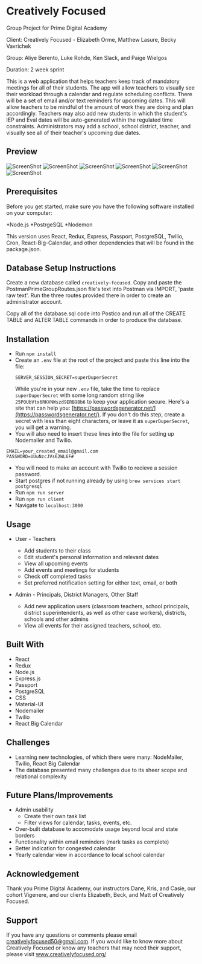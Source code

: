 # Creatively Focused
Group Project for Prime Digital Academy

Client: Creatively Focused - Elizabeth Orme, Matthew Lasure, Becky Vavrichek

Group: Aliye Berento, Luke Rohde, Ken Slack, and Paige Wielgos

Duration: 2 week sprint

This is a web application that helps teachers keep track of mandatory meetings for all of their students. The app will allow teachers to visually see their workload through a calendar and regulate scheduling conflicts. There will be a set of email and/or text reminders for upcoming dates. This will allow teachers to be mindful of the amount of work they are doing and plan accordingly. Teachers may also add new students in which the student's IEP and Eval dates will be auto-generated within the regulated time constraints. Administrators may add a school, school district, teacher, and visually see all of their teacher's upcoming due dates.

## Preview

![ScreenShot](Screen-Shot-1.png)
![ScreenShot](Screen-Shot-2.png)
![ScreenShot](Screen-Shot-3.png)
![ScreenShot](Screen-Shot-4.png)
![ScreenShot](Screen-Shot-5.jpg)
![ScreenShot](Screen-Shot-6.jpg)

## Prerequisites

Before you get started, make sure you have the following software installed on your computer:

*Node.js
*PostrgeSQL
*Nodemon

This version uses React, Redux, Express, Passport, PostgreSQL, Twilio, Cron, React-Big-Calendar, and other dependencies that will be found in the package.json.

## Database Setup Instructions

Create a new database called `creatively-focused`. Copy and paste the PostmanPrimeGroupRoutes.json file's text into Postman via IMPORT, 'paste raw text'. Run the three routes provided there in order to create an administrator account.

Copy all of the database.sql code into Postico and run all of the CREATE TABLE and ALTER TABLE commands in order to produce the database.

## Installation

* Run `npm install`
* Create an `.env` file at the root of the project and paste this line into the file:
    ```
    SERVER_SESSION_SECRET=superDuperSecret
    ```
    While you're in your new `.env` file, take the time to replace `superDuperSecret` with some long random string like `25POUbVtx6RKVNWszd9ERB9Bb6` to keep your application secure. Here's a site that can help you: [https://passwordsgenerator.net/](https://passwordsgenerator.net/). If you don't do this step, create a secret with less than eight characters, or leave it as `superDuperSecret`, you will get a warning.
* You will also need to insert these lines into the file 
for setting up Nodemailer and Twilio.
```
EMAIL=your_created_email@gmail.com
PASSWORD=UUuNzcJVs62WL6F#
``` 
* You will need to make an account with Twilio to recieve a session password.
* Start postgres if not running already by using `brew services start postgresql`
* Run `npm run server`
* Run `npm run client`
* Navigate to `localhost:3000`

## Usage

* User - Teachers
    - Add students to their class
    - Edit student's personal information and relevant dates
    - View all upcoming events
    - Add events and meetings for students
    - Check off completed tasks
    - Set preferred notification setting for either text, email, or both

* Admin - Principals, District Managers, Other Staff
    - Add new application users (classroom teachers, school principals, district superintendents, as well as other case workers), districts, schools and other admins
    - View all events for their assigned teachers, school, etc.


## Built With

* React
* Redux
* Node.js
* Express.js
* Passport
* PostgreSQL
* CSS
* Material-UI
* Nodemailer
* Twilio
* React Big Calendar


## Challenges

* Learning new technologies, of which there were many: NodeMailer, Twilio, React Big Calendar
* The database presented many challenges due to its sheer scope and relational complexity

## Future Plans/Improvements

* Admin usability
    - Create their own task list
    - Filter views for calendar, tasks, events, etc.
* Over-built database to accomodate usage beyond local and state borders
* Functionality within email reminders (mark tasks as complete)
* Better indication for congested calendar
* Yearly calendar view in accordance to local school calendar

## Acknowledgement

Thank you Prime Digital Academy, our instructors Dane, Kris, and Casie, our cohort Vigenere, and our clients Elizabeth, Beck, and Matt of Creatively Focused.

## Support

If you have any questions or comments please email creativelyfocused50@gmail.com. If you would like to know more about Creatively Focused or know any teachers that may need their support, please visit www.creativelyfocused.org/

